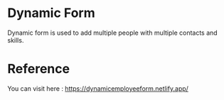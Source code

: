 # Dynamic Form
Dynamic form is used to add multiple people with multiple contacts and skills.

# Reference
You can visit here : https://dynamicemployeeform.netlify.app/
